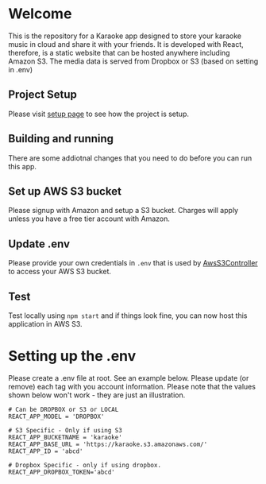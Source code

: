 # Welcome

This is the repository for a Karaoke app designed to store your karaoke music in cloud and share it with your friends. It is developed with React, therefore, is a static website that can be hosted anywhere including Amazon S3. The media data is served from Dropbox or S3 (based on setting in .env)

## Project Setup

Please visit [setup page](./REACT.md) to see how the project is setup. 

## Building and running

There are some addiotnal changes that you need to do before you can run this app.

## Set up AWS S3 bucket

Please signup with Amazon and setup a S3 bucket. Charges will apply unless you have a free tier account with Amazon.

## Update .env

Please provide your own credentials in `.env` that is used by [AwsS3Controller](src/controllers/AwsS3Controller.js.js) to access your AWS S3 bucket.

## Test

Test locally using `npm start` and if things look fine, you can now host this application in AWS S3.

# Setting up the .env

Please create a .env file at root. See an example below. Please update (or remove) each tag with you account information. Please note that the values shown below won't work - they are just an illustration.

```
# Can be DROPBOX or S3 or LOCAL
REACT_APP_MODEL = 'DROPBOX'

# S3 Specific - Only if using S3
REACT_APP_BUCKETNAME = 'karaoke'
REACT_APP_BASE_URL = 'https://karaoke.s3.amazonaws.com/'
REACT_APP_ID = 'abcd'

# Dropbox Specific - only if using dropbox.
REACT_APP_DROPBOX_TOKEN='abcd'
```